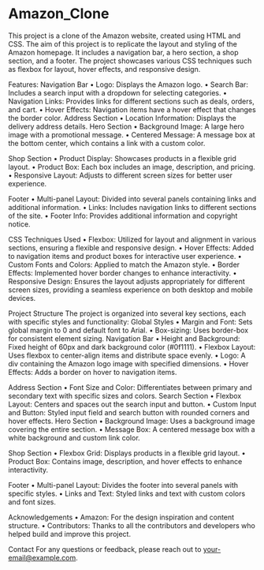 # Amazon_Clone

This project is a clone of the Amazon website, created using HTML and CSS. The aim of this project is to replicate the layout and styling of the Amazon homepage. It includes a navigation bar, a hero section, a shop section, and a footer. The project showcases various CSS techniques such as flexbox for layout, hover effects, and responsive design.

Features:
Navigation Bar
•	Logo: Displays the Amazon logo.
•	Search Bar: Includes a search input with a dropdown for selecting categories.
•	Navigation Links: Provides links for different sections such as deals, orders, and cart.
•	Hover Effects: Navigation items have a hover effect that changes the border color.
Address Section
•	Location Information: Displays the delivery address details.
Hero Section
•	Background Image: A large hero image with a promotional message.
•	Centered Message: A message box at the bottom center, which contains a link with a custom color.

Shop Section
•	Product Display: Showcases products in a flexible grid layout.
•	Product Box: Each box includes an image, description, and pricing.
•	Responsive Layout: Adjusts to different screen sizes for better user experience.

Footer
•	Multi-panel Layout: Divided into several panels containing links and additional information.
•	Links: Includes navigation links to different sections of the site.
•	Footer Info: Provides additional information and copyright notice.

CSS Techniques Used
•	Flexbox: Utilized for layout and alignment in various sections, ensuring a flexible and responsive design.
•	Hover Effects: Added to navigation items and product boxes for interactive user experience.
•	Custom Fonts and Colors: Applied to match the Amazon style.
•	Border Effects: Implemented hover border changes to enhance interactivity.
•	Responsive Design: Ensures the layout adjusts appropriately for different screen sizes, providing a seamless experience on both desktop and mobile devices.

Project Structure
The project is organized into several key sections, each with specific styles and functionality:
Global Styles
•	Margin and Font: Sets global margin to 0 and default font to Arial.
•	Box-sizing: Uses border-box for consistent element sizing.
Navigation Bar
•	Height and Background: Fixed height of 60px and dark background color (#0f1111).
•	Flexbox Layout: Uses flexbox to center-align items and distribute space evenly.
•	Logo: A div containing the Amazon logo image with specified dimensions.
•	Hover Effects: Adds a border on hover to navigation items.

Address Section
•	Font Size and Color: Differentiates between primary and secondary text with specific sizes and colors.
Search Section
•	Flexbox Layout: Centers and spaces out the search input and button.
•	Custom Input and Button: Styled input field and search button with rounded corners and hover effects.
Hero Section
•	Background Image: Uses a background image covering the entire section.
•	Message Box: A centered message box with a white background and custom link color.

Shop Section
•	Flexbox Grid: Displays products in a flexible grid layout.
•	Product Box: Contains image, description, and hover effects to enhance interactivity.

Footer
•	Multi-panel Layout: Divides the footer into several panels with specific styles.
•	Links and Text: Styled links and text with custom colors and font sizes.

Acknowledgements
•	Amazon: For the design inspiration and content structure.
•	Contributors: Thanks to all the contributors and developers who helped build and improve this project.

Contact
For any questions or feedback, please reach out to your-email@example.com.

